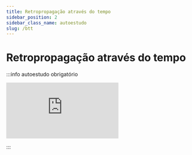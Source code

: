 ```yaml
---
title: Retropropagação através do tempo
sidebar_position: 2
sidebar_class_name: autoestudo
slug: /btt
---
```


# Retropropagação através do tempo

:::info autoestudo obrigatório

<div style={{ textAlign: 'center' }}>
    <iframe 
        style={{
            display: 'block',
            margin: 'auto',
            width: '100%',
            height: '50vh',
        }}
        src="https://www.youtube.com/embed/0XdPIqi0qpg" 
        frameborder="0" 
        allowFullScreen>
    </iframe>
</div>

:::
